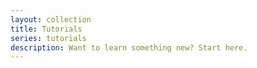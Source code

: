 ```yaml
---
layout: collection
title: Tutorials
series: tutorials
description: Want to learn something new? Start here.
---
```

